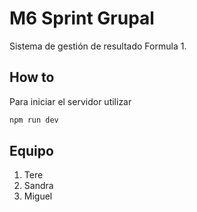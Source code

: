 # M6 Sprint Grupal

Sistema de gestión de resultado Formula 1.


## How to

Para iniciar el servidor utilizar 

```bash
npm run dev
```

## Equipo

1. Tere
1. Sandra
1. Miguel
